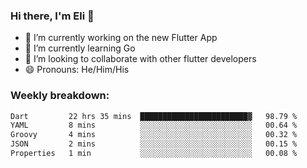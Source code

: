 ### Hi there, I'm Eli 👋
- 🔭 I’m currently working on the new Flutter App
- 🌱 I’m currently learning Go
- 🦄 I’m looking to collaborate with other flutter developers
- 😄 Pronouns: He/Him/His

### Weekly breakdown:
<!--START_SECTION:waka-->

```txt
Dart         22 hrs 35 mins  ████████████████████████▓   98.79 %
YAML         8 mins          ░░░░░░░░░░░░░░░░░░░░░░░░░   00.64 %
Groovy       4 mins          ░░░░░░░░░░░░░░░░░░░░░░░░░   00.32 %
JSON         2 mins          ░░░░░░░░░░░░░░░░░░░░░░░░░   00.15 %
Properties   1 min           ░░░░░░░░░░░░░░░░░░░░░░░░░   00.08 %
```

<!--END_SECTION:waka-->
